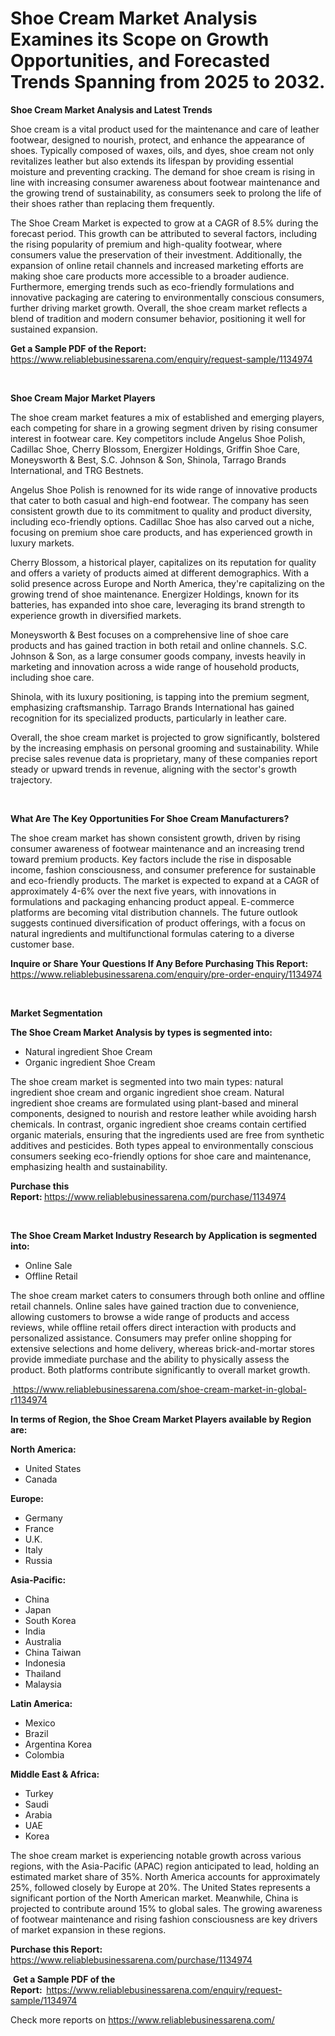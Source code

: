 <p><h1>Shoe Cream Market Analysis Examines its Scope on Growth Opportunities, and Forecasted Trends Spanning from 2025 to 2032.</h1></p><p><strong>Shoe Cream Market Analysis and Latest Trends</strong></p>
<p><p>Shoe cream is a vital product used for the maintenance and care of leather footwear, designed to nourish, protect, and enhance the appearance of shoes. Typically composed of waxes, oils, and dyes, shoe cream not only revitalizes leather but also extends its lifespan by providing essential moisture and preventing cracking. The demand for shoe cream is rising in line with increasing consumer awareness about footwear maintenance and the growing trend of sustainability, as consumers seek to prolong the life of their shoes rather than replacing them frequently.</p><p>The Shoe Cream Market is expected to grow at a CAGR of 8.5% during the forecast period. This growth can be attributed to several factors, including the rising popularity of premium and high-quality footwear, where consumers value the preservation of their investment. Additionally, the expansion of online retail channels and increased marketing efforts are making shoe care products more accessible to a broader audience. Furthermore, emerging trends such as eco-friendly formulations and innovative packaging are catering to environmentally conscious consumers, further driving market growth. Overall, the shoe cream market reflects a blend of tradition and modern consumer behavior, positioning it well for sustained expansion.</p></p>
<p><strong>Get a Sample PDF of the Report:&nbsp;</strong> <a href="https://www.reliablebusinessarena.com/enquiry/request-sample/1134974?utm_campaign=2095&utm_medium=2&utm_source=Github&utm_content=ia&utm_term=07022025&utm_id=shoe-cream">https://www.reliablebusinessarena.com/enquiry/request-sample/1134974</a></p>
<p>&nbsp;</p>
<p><strong>Shoe Cream Major Market Players</strong></p>
<p><p>The shoe cream market features a mix of established and emerging players, each competing for share in a growing segment driven by rising consumer interest in footwear care. Key competitors include Angelus Shoe Polish, Cadillac Shoe, Cherry Blossom, Energizer Holdings, Griffin Shoe Care, Moneysworth & Best, S.C. Johnson & Son, Shinola, Tarrago Brands International, and TRG Bestnets.</p><p>Angelus Shoe Polish is renowned for its wide range of innovative products that cater to both casual and high-end footwear. The company has seen consistent growth due to its commitment to quality and product diversity, including eco-friendly options. Cadillac Shoe has also carved out a niche, focusing on premium shoe care products, and has experienced growth in luxury markets.</p><p>Cherry Blossom, a historical player, capitalizes on its reputation for quality and offers a variety of products aimed at different demographics. With a solid presence across Europe and North America, they're capitalizing on the growing trend of shoe maintenance. Energizer Holdings, known for its batteries, has expanded into shoe care, leveraging its brand strength to experience growth in diversified markets.</p><p>Moneysworth & Best focuses on a comprehensive line of shoe care products and has gained traction in both retail and online channels. S.C. Johnson & Son, as a large consumer goods company, invests heavily in marketing and innovation across a wide range of household products, including shoe care.</p><p>Shinola, with its luxury positioning, is tapping into the premium segment, emphasizing craftsmanship. Tarrago Brands International has gained recognition for its specialized products, particularly in leather care.</p><p>Overall, the shoe cream market is projected to grow significantly, bolstered by the increasing emphasis on personal grooming and sustainability. While precise sales revenue data is proprietary, many of these companies report steady or upward trends in revenue, aligning with the sector's growth trajectory.</p></p>
<p>&nbsp;</p>
<p><strong>What Are The Key Opportunities For Shoe Cream Manufacturers?</strong></p>
<p><p>The shoe cream market has shown consistent growth, driven by rising consumer awareness of footwear maintenance and an increasing trend toward premium products. Key factors include the rise in disposable income, fashion consciousness, and consumer preference for sustainable and eco-friendly products. The market is expected to expand at a CAGR of approximately 4-6% over the next five years, with innovations in formulations and packaging enhancing product appeal. E-commerce platforms are becoming vital distribution channels. The future outlook suggests continued diversification of product offerings, with a focus on natural ingredients and multifunctional formulas catering to a diverse customer base.</p></p>
<p><strong>Inquire or Share Your Questions If Any Before Purchasing This Report:</strong> <a href="https://www.reliablebusinessarena.com/enquiry/pre-order-enquiry/1134974?utm_campaign=2095&utm_medium=2&utm_source=Github&utm_content=ia&utm_term=07022025&utm_id=shoe-cream">https://www.reliablebusinessarena.com/enquiry/pre-order-enquiry/1134974</a></p>
<p>&nbsp;</p>
<p><strong>Market Segmentation</strong></p>
<p><strong>The Shoe Cream Market Analysis by types is segmented into:</strong></p>
<p><ul><li>Natural ingredient Shoe Cream</li><li>Organic ingredient Shoe Cream</li></ul></p>
<p><p>The shoe cream market is segmented into two main types: natural ingredient shoe cream and organic ingredient shoe cream. Natural ingredient shoe creams are formulated using plant-based and mineral components, designed to nourish and restore leather while avoiding harsh chemicals. In contrast, organic ingredient shoe creams contain certified organic materials, ensuring that the ingredients used are free from synthetic additives and pesticides. Both types appeal to environmentally conscious consumers seeking eco-friendly options for shoe care and maintenance, emphasizing health and sustainability.</p></p>
<p><strong>Purchase this Report:&nbsp;</strong><a href="https://www.reliablebusinessarena.com/purchase/1134974?utm_campaign=2095&utm_medium=2&utm_source=Github&utm_content=ia&utm_term=07022025&utm_id=shoe-cream">https://www.reliablebusinessarena.com/purchase/1134974</a></p>
<p>&nbsp;</p>
<p><strong>The Shoe Cream Market Industry Research by Application is segmented into:</strong></p>
<p><ul><li>Online Sale</li><li>Offline Retail</li></ul></p>
<p><p>The shoe cream market caters to consumers through both online and offline retail channels. Online sales have gained traction due to convenience, allowing customers to browse a wide range of products and access reviews, while offline retail offers direct interaction with products and personalized assistance. Consumers may prefer online shopping for extensive selections and home delivery, whereas brick-and-mortar stores provide immediate purchase and the ability to physically assess the product. Both platforms contribute significantly to overall market growth.</p></p>
<p><a href="https://www.reliablebusinessarena.com/shoe-cream-market-in-global-r1134974?utm_campaign=2095&utm_medium=2&utm_source=Github&utm_content=ia&utm_term=07022025&utm_id=shoe-cream">&nbsp;https://www.reliablebusinessarena.com/shoe-cream-market-in-global-r1134974</a></p>
<p><strong>In terms of Region, the Shoe Cream Market Players available by Region are:</strong></p>
<p>
    <p> <strong> North America: </strong>
        <ul>
            <li>United States</li>
            <li>Canada</li>
        </ul>
        </p> 
    <p> <strong> Europe: </strong>
        <ul>
            <li>Germany</li>
            <li>France</li>
            <li>U.K.</li>
            <li>Italy</li>
            <li>Russia</li>
        </ul>
        </p> 
    <p> <strong> Asia-Pacific: </strong>
        <ul>
            <li>China</li>
            <li>Japan</li>
            <li>South Korea</li>
            <li>India</li>
            <li>Australia</li>
            <li>China Taiwan</li>
            <li>Indonesia</li>
            <li>Thailand</li>
            <li>Malaysia</li>
        </ul>
        </p> 
    <p> <strong> Latin America: </strong>
        <ul>
            <li>Mexico</li>
            <li>Brazil</li>
            <li>Argentina Korea</li>
            <li>Colombia</li>
        </ul>
        </p> 
    <p> <strong> Middle East & Africa: </strong>
        <ul>
            <li>Turkey</li>
            <li>Saudi</li>
            <li>Arabia</li>
            <li>UAE</li>
            <li>Korea</li>
        </ul>
    </p>
    </p>
<p><p>The shoe cream market is experiencing notable growth across various regions, with the Asia-Pacific (APAC) region anticipated to lead, holding an estimated market share of 35%. North America accounts for approximately 25%, followed closely by Europe at 20%. The United States represents a significant portion of the North American market. Meanwhile, China is projected to contribute around 15% to global sales. The growing awareness of footwear maintenance and rising fashion consciousness are key drivers of market expansion in these regions.</p></p>
<p><strong>Purchase this Report: </strong><a href="https://www.reliablebusinessarena.com/purchase/1134974?utm_campaign=2095&utm_medium=2&utm_source=Github&utm_content=ia&utm_term=07022025&utm_id=shoe-cream">https://www.reliablebusinessarena.com/purchase/1134974</a></p>
<p>&nbsp;<strong>Get a Sample PDF of the Report:&nbsp;&nbsp;</strong><a href="https://www.reliablebusinessarena.com/enquiry/request-sample/1134974?utm_campaign=2095&utm_medium=2&utm_source=Github&utm_content=ia&utm_term=07022025&utm_id=shoe-cream">https://www.reliablebusinessarena.com/enquiry/request-sample/1134974</a></p>
<p><strong></strong></p>
<p>Check more reports on <a href="https://www.reliablebusinessarena.com/?utm_campaign=2095&utm_medium=2&utm_source=Github&utm_content=ia&utm_term=07022025&utm_id=shoe-cream">https://www.reliablebusinessarena.com/</a></p>